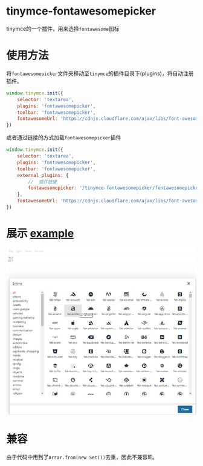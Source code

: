 # tinymce-fontawesomepicker
tinymce的一个插件，用来选择`fontawesome`图标

# 使用方法
将`fontawesomepicker`文件夹移动至`tinymce`的插件目录下(plugins)，将自动注册插件。
```js
window.tinymce.init({
    selector: 'textarea',
    plugins: 'fontawesomepicker',
    toolbar: 'fontawesomepicker',
    fontawesomeUrl: 'https://cdnjs.cloudflare.com/ajax/libs/font-awesome/5.13.0/css/all.min.css'
})
```
或者通过链接的方式加载`fontawesomepicker`插件
```js
window.tinymce.init({
    selector: 'textarea',
    plugins: 'fontawesomepicker',
    toolbar: 'fontawesomepicker',
    external_plugins: {
        //  插件链接
        fontawesomepicker: '/tinymce-fontawesomepicker/fontawesomepicker/plugin.js'
    },
    fontawesomeUrl: 'https://cdnjs.cloudflare.com/ajax/libs/font-awesome/5.13.0/css/all.min.css'
})
```

# 展示 [example](http://gitpages.wo2.me/tinymce-fontawesomepicker/)
![image](20200520140904.jpg)

# 兼容
由于代码中用到了`Arrar.from(new Set())`去重，因此不兼容IE。
